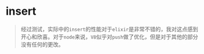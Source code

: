 # insert

> 经过测试，实际中的`insert`的性能对于`elixir`是非常不错的，我对这点感到开心和欣喜。对于`node`来说，`V8`似乎对`push`做了优化，但是对于其他的部分没有任何的更改。
